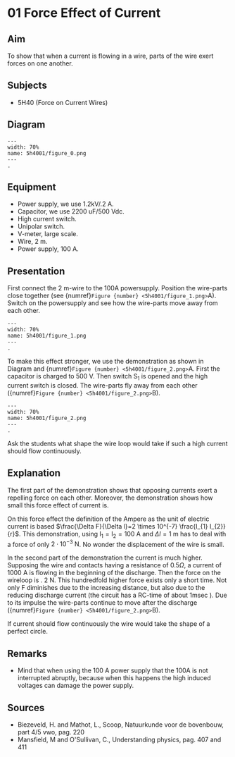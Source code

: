 # 01 Force Effect of Current 
    
  
## Aim   
 To show that when a current is flowing in a wire, parts of the wire exert forces on one another.    
  
## Subjects   
* 5H40 (Force on Current Wires)   

## Diagram
   
```{figure} figures/figure_0.png  
---  
width: 70%  
name: 5h4001/figure_0.png  
---  
. 
```

## Equipment   
- Power supply, we use $1.2 \mathrm{kV} / .2 \mathrm{~A}$.
- Capacitor, we use $2200\mathrm{~uF}/500\mathrm{~Vdc}$.
- High current switch.
- Unipolar switch.
- V-meter, large scale.
- Wire, $2 \mathrm{~m}$.
- Power supply, $100\mathrm{~A}$.
  
## Presentation   
First connect the $2 \mathrm{~m}$-wire to the 100A powersupply. Position the wire-parts close together (see {numref}`Figure {number} <5h4001/figure_1.png>`A). Switch on the powersupply and see how the wire-parts move away from each other. 
```{figure} figures/figure_1.png  
---  
width: 70%  
name: 5h4001/figure_1.png  
---  
. 
```
To make this effect stronger, we use the demonstration as shown in Diagram and {numref}`Figure {number} <5h4001/figure_2.png>`A. First the capacitor is charged to $500 \mathrm{~V}$. Then switch $\mathrm{S}_{1}$ is opened and the high current switch is closed. The wire-parts fly away from each other ({numref}`Figure {number} <5h4001/figure_2.png>`B).
```{figure} figures/figure_2.png  
---  
width: 70%  
name: 5h4001/figure_2.png  
---  
. 
```

Ask the students what shape the wire loop would take if such a high current should flow continuously.   
  
## Explanation   
The first part of the demonstration shows that opposing currents exert a repelling force on each other. Moreover, the demonstration shows how small this force effect of current is.

On this force effect the definition of the Ampere as the unit of electric current is based $\frac{\Delta F}{\Delta l}=2 \times 10^{-7} \frac{I_{1} I_{2}}{r}$. This demonstration, using $\mathrm{I}_{1}=\mathrm{I}_{2}=100 \mathrm{~A}$ and $\Delta l=1 \mathrm{~m}$ has to deal with a force of only $2 \cdot 10^{-3} \mathrm{~N}$. No wonder the displacement of the wire is small.

In the second part of the demonstration the current is much higher. Supposing the wire and contacts having a resistance of $0.5 \Omega$, a current of $1000 \mathrm{~A}$ is flowing in the beginning of the discharge. Then the force on the wireloop is . $2 \mathrm{~N}$. This hundredfold higher force exists only a short time. Not only F diminishes due to the increasing distance, but also due to the reducing discharge current (the circuit has a RC-time of about $1 \mathrm{msec}$ ). Due to its impulse the wire-parts continue to move after the discharge ({numref}`Figure {number} <5h4001/figure_2.png>`B).

If current should flow continuously the wire would take the shape of a perfect circle.    
  
## Remarks
 *  Mind that when using the $100\mathrm{~A}$ power supply that the 100A is not interrupted abruptly, because when this happens the high induced voltages can damage the power supply.
   
  
## Sources
 *  Biezeveld, H. and Mathot, L., Scoop, Natuurkunde voor de bovenbouw, part 4/5 vwo, pag. 220 
 *  Mansfield, M and O'Sullivan, C., Understanding physics, pag. 407 and 411
  